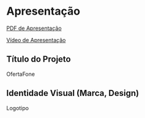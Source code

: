 # Apresentação

[PDF de Apresentação](./img/Apresentacao_Slides/OfertaFone.pdf)

[Vídeo de Apresentação](./img/Apresentacao_Video/video_apresentacao.mp4) 
## Título do Projeto

OfertaFone
## Identidade Visual (Marca, Design)

Logotipo

[](./img/LogoProject/SGN_09_05_2022_1662421850206.png)